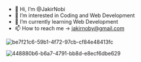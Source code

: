 - 👋 Hi, I’m @JakirNobi
- 👀 I’m interested in Coding and Web Development
- 🌱 I’m currently learning Web Development
- 📫 How to reach me -> jakirnoby@gmail.com

![be7f21c6-59b1-4f72-97cb-cf84e48413fc](https://github.com/user-attachments/assets/cd8dc918-2f3b-4a73-aaab-3811cae2f044)

![448880b6-b6a7-4791-bb8d-e8ecf6dbe629](https://github.com/user-attachments/assets/e4454d28-f29f-4502-86fe-b1fdddf57a61)

<!---
JakirNobi/JakirNobi is a ✨ special ✨ repository because its `README.md` (this file) appears on your GitHub profile.
You can click the Preview link to take a look at your changes.
--->

